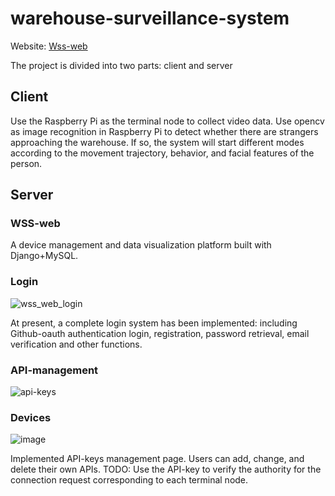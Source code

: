 # warehouse-surveillance-system

Website: [Wss-web](https://wssweb.net/)

The project is divided into two parts: client and server

## Client

Use the Raspberry Pi as the terminal node to collect video data. Use opencv as image recognition in Raspberry Pi to detect whether there are strangers approaching the warehouse. If so, the system will start different modes according to the movement trajectory, behavior, and facial features of the person.

## Server
### WSS-web

A device management and data visualization platform built with Django+MySQL.

### Login
![wss_web_login](https://user-images.githubusercontent.com/47854126/217678299-a11a90ec-d8e0-4f9e-bb5e-c846c0e0f1b1.png)

At present, a complete login system has been implemented: including Github-oauth authentication login, registration, password retrieval, email verification and other functions.

### API-management
![api-keys](https://user-images.githubusercontent.com/47854126/217678256-161a0fd2-cf15-49a4-950c-ea281bde3ab1.png)

### Devices
![image](https://user-images.githubusercontent.com/47854126/218561209-bce32ed4-9a80-40ca-8127-1d600e740617.png)


Implemented API-keys management page. Users can add, change, and delete their own APIs.
TODO: Use the API-key to verify the authority for the connection request corresponding to each terminal node.



